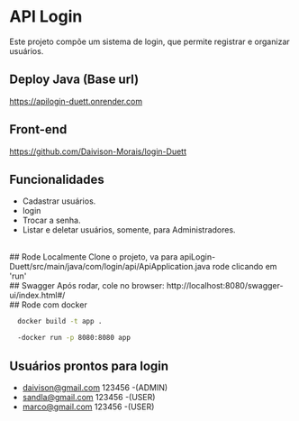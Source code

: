 # API Login

Este projeto compõe um sistema de login, que permite registrar e organizar usuários.
</br>
## Deploy Java (Base url)
https://apilogin-duett.onrender.com

## Front-end
https://github.com/Daivison-Morais/login-Duett

## Funcionalidades

- Cadastrar usuários.
- login
- Trocar a senha.
- Listar e deletar usuários, somente, para Administradores.
</br>
## Rode Localmente
Clone o projeto, va para apiLogin-Duett/src/main/java/com/login/api/ApiApplication.java
rode clicando em 'run'

</br>
## Swagger
Após rodar, cole no browser:
http://localhost:8080/swagger-ui/index.html#/
</br>
## Rode com docker

```bash
  docker build -t app .
```
```bash
  -docker run -p 8080:8080 app
```

## Usuários prontos para login

- daivison@gmail.com 123456 -(ADMIN)
- sandla@gmail.com 123456  -(USER)
- marco@gmail.com 123456  -(USER)
